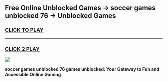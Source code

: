 
## Free Online Unblocked Games → soccer games unblocked 76 → Unblocked Games
<h3>
<a href="https://premium.freeplayer.one?title=soccer_games_unblocked_76&ref=21F">CLICK TO PLAY</a></h3>
<hr>

<h3>
<a href="https://premium.freeplayer.one?title=soccer_games_unblocked_76&ref=21F">CLICK 2 PLAY</a>
  
</h3>

<a href="https://premium.freeplayer.one?title=soccer_games_unblocked_76&ref=21F/"><img src="https://clearcache.store/games.png"></a>


**soccer games unblocked 76 games unblocked: Your Gateway to Fun and Accessible Online Gaming**
